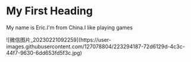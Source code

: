 <!DOCTYPE html>
<html>
<body>

<h1>My First Heading</h1>
<p>My name is Eric.I'm from China.I like playing games</p>

</body>
</html>![微信图片_20230221092259](https://user-images.githubusercontent.com/127078804/223294187-72d6129d-4c3c-44f7-9630-6dd653fd5f3c.jpg)

